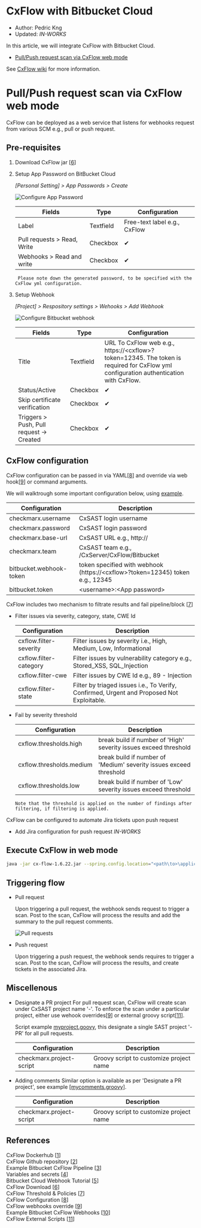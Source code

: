 # CxFlow with Bitbucket Cloud
* Author:   Pedric Kng  
* Updated:  *IN-WORKS*


In this article, we will integrate CxFlow with Bitbucket Cloud. 
- [Pull/Push request scan via CxFlow web mode](#Pull/Push-request-scan-via-CxFlow-web-modet)

<!--
- [Pull/push request scan via CxFlow CLI mode in Bitbucket Pipeline](#Pull/push-request-scan-via-CxFlow-CLI-mode-in-Bitbucket-Pipeline)
-->

See [CxFlow wiki](https://github.com/checkmarx-ltd/cx-flow/wiki) for more information.


# Pull/Push request scan via CxFlow web mode

CxFlow can be deployed as a web service that listens for webhooks request from various SCM e.g., pull or push request.

## Pre-requisites
1. Download CxFlow jar [[6]]

2. Setup App Password on BitBucket Cloud

    *[Personal Setting] > App Passwords > Create*

    ![Configure App Password](webmode/assets/app_password.png)

    | Fields | Type | Configuration |
    | ------------- |---------------|---------------------|
    | Label | Textfield | Free-text label e.g., CxFlow  |
    | Pull requests > Read, Write | Checkbox | 	✔ |
    | Webhooks > Read and write | Checkbox | ✔ |

        Please note down the generated password, to be specified with the CxFlow yml configuration.

3. Setup Webhook

    *[Project] > Respository settings > Wehooks > Add Webhook*

    ![Configure Bitbucket webhook](webmode/assets/webhook.png)

    | Fields | Type | Configuration |
    | ------------- |---------------|---------------------|
    | Title | Textfield | URL To CxFlow web e.g., https://\<cxflow\>?token=12345. The token is required for CxFlow yml configuration  authentication with CxFlow. |
    | Status/Active | Checkbox | ✔ |
    | Skip certificate verification | Checkbox | ✔ |
    | Triggers > Push, Pull request -> Created| Checkbox | ✔ |
    

## CxFlow configuration

CxFlow configuration can be passed in via YAML[[8]] and override via web hook[[9]] or command arguments.

We will walktrough some important configuration below, using [example](webmode/application-bitbucket.yml).

| Configuration | Description |
| ------------- |---------------|
| checkmarx.username | CxSAST login username |
| checkmarx.password | CxSAST login password |
| checkmarx.base-url | CxSAST URL e.g., http://<CxSAST URL> |
| checkmarx.team | CxSAST team e.g., /CxServer/CxFlow/Bitbucket |
| bitbucket.webhook-token | token specified with webhook (https://\<cxflow\>?token=12345) token e.g., 12345 |
| bitbucket.token | \<username\>:\<App password\> |
  
CxFlow includes two mechanism to filtrate results and fail pipeline/block [[7]]
  
  - Filter issues via severity, category, state, CWE Id
    
    | Configuration | Description |
    | ------------- |---------------| 
    | cxflow.filter-severity | Filter issues by severity i.e., High, Medium, Low, Informational |
    | cxflow.filter-category | Filter issues by vulnerability category e.g., Stored_XSS, SQL_Injection |
    | cxflow.filter-cwe | Filter issues by CWE Id e.g., 89 - Injection |
    | cxflow.filter-state | Filter by triaged issues i.e., To Verify, Confirmed, Urgent and Proposed Not Exploitable. |
    
  - Fail by severity threshold
    
    | Configuration | Description |
    | ------------- |---------------| 
    | cxflow.thresholds.high | break build if number of 'High' severity issues exceed threshold |
    | cxflow.thresholds.medium | break build if number of 'Medium' severity issues exceed threshold |
    | cxflow.thresholds.low | break build if number of 'Low' severity issues exceed threshold |

        Note that the threshold is applied on the number of findings after filtering, if filtering is applied.

CxFlow can be configured to automate Jira tickets upon push request
- Add Jira configuration for push request *IN-WORKS*


## Execute CxFlow in web mode

```bash
java -jar cx-flow-1.6.22.jar --spring.config.location="<path\to>\application-bitbucket.yml" --web
```

## Triggering flow
- Pull request
  
  Upon triggering a pull request, the webhook sends request to trigger a scan.
  Post to the scan, CxFlow will process the results and add the summary to the pull request comments.
  
  ![Pull requests](webmode/assets/pull-requests.png)

- Push request

  Upon triggering a push request, the webhook sends requires to trigger a scan.
  Post to the scan, CxFlow will process the results, and create tickets in the associated Jira.

## Miscellenous

- Designate a PR project
  For pull request scan, CxFlow will create scan under CxSAST project name '<repo>-<branch>'. To enforce the scan under a particular project, either use wehook overrides[[9]] or external groovy script[[11]].
  
  Script example [myproject.goovy](webmode/myproject.groovy), this designate a single SAST project '<repo>-PR' for all pull requests.

  | Configuration | Description |
  | ------------- |---------------| 
  | checkmarx.project-script | Groovy script to customize project name |

- Adding comments
  Similar option is available as per 'Designate a PR project', see example [[mycomments.groovy]](webmode/mycomments.groovy).

  | Configuration | Description |
  | ------------- |---------------| 
  | checkmarx.project-script | Groovy script to customize project name |


<!--
# Pull/push request scan via CxFlow 'CLI mode' in Bitbucket Pipeline
 *IN-WORKS*
-->



## References
CxFlow Dockerhub [[1]]  
CxFlow Github repository [[2]]  
Example Bitbucket CxFlow Pipeline [[3]]  
Variables and secrets [[4]]  
Bitbucket Cloud Webhook Tutorial [[5]]  
CxFlow Download [[6]]  
CxFlow Threshold & Policies [[7]]  
CxFlow Configuration [[8]]  
CxFlow webhooks override [[9]]  
Example Bitbucket CxFlow Webhooks [[10]]  
CxFlow External Scripts [[11]]  

[1]:https://hub.docker.com/r/checkmarx/cx-flow "CxFlow Dockerhub"
[2]:https://github.com/checkmarx-ltd/cx-flow "CxFlow Github Repository"
[3]:https://bitbucket.org/cxdemosg/webgoat "Example Bitbucket CxFlow Pipeline"
[4]:https://support.atlassian.com/bitbucket-cloud/docs/variables-and-secrets/ "Variables and secrets"
[5]:https://github.com/checkmarx-ltd/cx-flow/wiki/Tutorials#bitbucket "Bitbucket Cloud Webhook Tutorial"
[6]:https://github.com/checkmarx-ltd/cx-flow/tags "CxFlow download"
[7]:https://github.com/checkmarx-ltd/cx-flow/wiki/Thresholds-and-policies "CxFlow Threshold & Policies"
[8]:https://github.com/checkmarx-ltd/cx-flow/wiki/Configuration "CxFlow Configuration"
[9]:https://github.com/checkmarx-ltd/cx-flow/wiki/Configuration#details "CxFlow webhooks override"
[10]:https://bitbucket.org/cxdemosg/jv "Example Bitbucket CxFlow Webhooks"
[11]:https://github.com/checkmarx-ltd/cx-flow/wiki/External-Scripts "CxFlow External scripts"